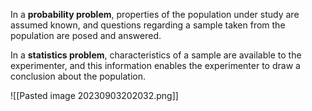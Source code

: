 In a **probability problem**, properties of the population under study are assumed known, and questions regarding a sample taken from the population are posed and answered.

In a **statistics problem**, characteristics of a sample are available to the experimenter, and this information enables the experimenter to draw a conclusion about the population.

![[Pasted image 20230903202032.png]]